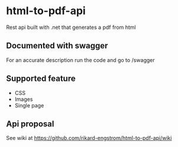 # html-to-pdf-api
Rest api built with .net that generates a pdf from html

## Documented with swagger
For an accurate description run the code and go to /swagger

## Supported feature
* CSS
* Images
* Single page

## Api proposal
See wiki at https://github.com/rikard-engstrom/html-to-pdf-api/wiki
